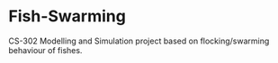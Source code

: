 # Fish-Swarming
CS-302 Modelling and Simulation project based on flocking/swarming behaviour of fishes.
